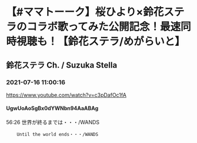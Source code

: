 # 【#ママトーーク】桜ひより×鈴花ステラのコラボ歌ってみた公開記念！最速同時視聴も！【鈴花ステラ/めがらいと】

## 鈴花ステラ Ch. / Suzuka Stella

### 2021-07-16 11:00:16

https://www.youtube.com/watch?v=c3pDafOc1fA

#### UgwUoAoSgBx0dYWNbn94AaABAg

56:26	世界が終るまでは・・・/WANDS

		Until the world ends・・・/WANDS

